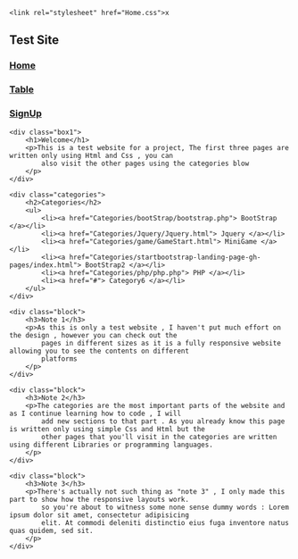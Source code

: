 <!DOCTYPE html>
<html lang="en">
<head>
    <meta charset="UTF-8">
    <title>Home</title>

    <link rel="stylesheet" href="Home.css">x

</head>
<body>

<div id="mhead">
    <h2 class="heads" id="header"><strong>Test</strong> Site</h2>
    <div id="inhead">
    <h3 class="heads" id="home"><a href="#"> Home </a></h3>
    <h3 class="heads" id="table"><a href="Table.html"> Table </a></h3>
    <h3 class="heads" id="signup"><a href="SignUp.php"> SignUp </a></h3>
    </div>
</div>


<div class="container">

    <div class="box1">
        <h1>Welcome</h1>
        <p>This is a test website for a project, The first three pages are written only using Html and Css , you can
            also visit the other pages using the categories blow
        </p>
    </div>

    <div class="categories">
        <h2>Categories</h2>
        <ul>
            <li><a href="Categories/bootStrap/bootstrap.php"> BootStrap </a></li>
            <li><a href="Categories/Jquery/Jquery.html"> Jquery </a></li>
            <li><a href="Categories/game/GameStart.html"> MiniGame </a></li>
            <li><a href="Categories/startbootstrap-landing-page-gh-pages/index.html"> BootStrap2 </a></li>
            <li><a href="Categories/php/php.php"> PHP </a></li>
            <li><a href="#"> Category6 </a></li>
        </ul>
    </div>

    <div class="block">
        <h3>Note 1</h3>
        <p>As this is only a test website , I haven't put much effort on the design , however you can check out the
            pages in different sizes as it is a fully responsive website allowing you to see the contents on different
            platforms
        </p>
    </div>

    <div class="block">
        <h3>Note 2</h3>
        <p>The categories are the most important parts of the website and as I continue learning how to code , I will
            add new sections to that part . As you already know this page is written only using simple Css and Html but the
            other pages that you'll visit in the categories are written using different Libraries or programming languages.
        </p>
    </div>

    <div class="block">
        <h3>Note 3</h3>
        <p>There's actually not such thing as "note 3" , I only made this part to show how the responsive layouts work.
            so you're about to witness some none sense dummy words : Lorem ipsum dolor sit amet, consectetur adipisicing
            elit. At commodi deleniti distinctio eius fuga inventore natus quas quidem, sed sit.
        </p>
    </div>
</div>

</body>
</html>
